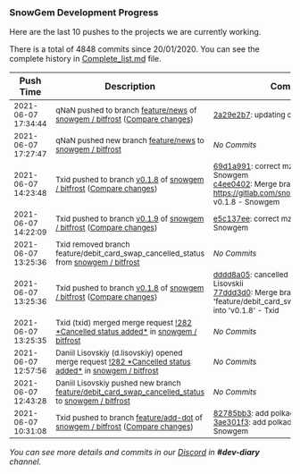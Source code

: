 
### SnowGem Development Progress

Here are the last 10 pushes to the projects we are currently working.

There is a total of 4848 commits since 20/01/2020. You can see the complete history in
 [Complete_list.md](Complete_list.md) file.

| Push Time | Description | Commits |
| --- | --- | --- |
| <sub>2021-06-07 17:34:44</sub> | <sub>qNaN pushed to branch [feature/news](https://gitlab.com/snowgem/bitfrost/commits/feature/news) of [snowgem / bitfrost](https://gitlab.com/snowgem/bitfrost) ([Compare changes](https://gitlab.com/snowgem/bitfrost/compare/3b6bca97ba81c8ba74eea559804927a822ca3bc3...2a29e2b7f8ae857cedd9e9f24b1aa8791e5bad2c))</sub> | <sub>[2a29e2b7](https://gitlab.com/snowgem/bitfrost/-/commit/2a29e2b7f8ae857cedd9e9f24b1aa8791e5bad2c): updating colors - Filip Storkan</sub> |
| <sub>2021-06-07 17:27:47</sub> | <sub>qNaN pushed new branch [feature/news](https://gitlab.com/snowgem/bitfrost/commits/feature/news) to [snowgem / bitfrost](https://gitlab.com/snowgem/bitfrost)</sub> | <sub>_No Commits_</sub> |
| <sub>2021-06-07 14:23:48</sub> | <sub>Txid pushed to branch [v0\.1\.8](https://gitlab.com/snowgem/bitfrost/commits/v0.1.8) of [snowgem / bitfrost](https://gitlab.com/snowgem/bitfrost) ([Compare changes](https://gitlab.com/snowgem/bitfrost/compare/77ddd3d0cd9a84a7a4cdbf5d2fb6d6bc5ec700e1...c4ee0402b1184d69070cae0cab3379f6f6e0dc4f))</sub> | <sub>[69d1a991](https://gitlab.com/snowgem/bitfrost/-/commit/69d1a991b3b3ca3a72e5f094086ed7fc5c4c28be): correct mz api for tent - Snowgem<br>[c4ee0402](https://gitlab.com/snowgem/bitfrost/-/commit/c4ee0402b1184d69070cae0cab3379f6f6e0dc4f): Merge branch 'v0.1.8' of https://gitlab.com/snowgem/bitfrost into v0.1.8 - Snowgem</sub> |
| <sub>2021-06-07 14:22:09</sub> | <sub>Txid pushed to branch [v0\.1\.9](https://gitlab.com/snowgem/bitfrost/commits/v0.1.9) of [snowgem / bitfrost](https://gitlab.com/snowgem/bitfrost) ([Compare changes](https://gitlab.com/snowgem/bitfrost/compare/faa230edc9dc8796354f0eb370cb98c7f45e4347...e5c137eeee979641588b22048f74175cd8b0060b))</sub> | <sub>[e5c137ee](https://gitlab.com/snowgem/bitfrost/-/commit/e5c137eeee979641588b22048f74175cd8b0060b): correct mz api for tent - Snowgem</sub> |
| <sub>2021-06-07 13:25:36</sub> | <sub>Txid removed branch feature/debit_card_swap_cancelled_status from [snowgem / bitfrost](https://gitlab.com/snowgem/bitfrost)</sub> | <sub>_No Commits_</sub> |
| <sub>2021-06-07 13:25:36</sub> | <sub>Txid pushed to branch [v0\.1\.8](https://gitlab.com/snowgem/bitfrost/commits/v0.1.8) of [snowgem / bitfrost](https://gitlab.com/snowgem/bitfrost) ([Compare changes](https://gitlab.com/snowgem/bitfrost/compare/204bc82443eed72298337e4429359b3533b091f5...77ddd3d0cd9a84a7a4cdbf5d2fb6d6bc5ec700e1))</sub> | <sub>[dddd8a05](https://gitlab.com/snowgem/bitfrost/-/commit/dddd8a0501dc35d70d7c8afebd6b8760a722f38b): cancelled status added - Daniil Lisovskii<br>[77ddd3d0](https://gitlab.com/snowgem/bitfrost/-/commit/77ddd3d0cd9a84a7a4cdbf5d2fb6d6bc5ec700e1): Merge branch 'feature/debit_card_swap_cancelled_status' into 'v0.1.8' - Txid</sub> |
| <sub>2021-06-07 13:25:35</sub> | <sub>Txid (txid) merged merge request [\!282 \*Cancelled status added\*](https://gitlab.com/snowgem/bitfrost/-/merge_requests/282) in [snowgem / bitfrost](https://gitlab.com/snowgem/bitfrost)</sub> | <sub>_No Commits_</sub> |
| <sub>2021-06-07 12:57:56</sub> | <sub>Daniil Lisovskiy (d.lisovskiy) opened merge request [\!282 \*Cancelled status added\*](https://gitlab.com/snowgem/bitfrost/-/merge_requests/282) in [snowgem / bitfrost](https://gitlab.com/snowgem/bitfrost)</sub> | <sub>_No Commits_</sub> |
| <sub>2021-06-07 12:43:28</sub> | <sub>Daniil Lisovskiy pushed new branch [feature/debit\_card\_swap\_cancelled\_status](https://gitlab.com/snowgem/bitfrost/commits/feature/debit_card_swap_cancelled_status) to [snowgem / bitfrost](https://gitlab.com/snowgem/bitfrost)</sub> | <sub>_No Commits_</sub> |
| <sub>2021-06-07 10:31:08</sub> | <sub>Txid pushed to branch [feature/add\-dot](https://gitlab.com/snowgem/bitfrost/commits/feature/add-dot) of [snowgem / bitfrost](https://gitlab.com/snowgem/bitfrost) ([Compare changes](https://gitlab.com/snowgem/bitfrost/compare/8ef7d5c2eb5723b9a6de642dda32b47e95e43d04...3ae301f3517a4d0833dda8ba7c6c200728884915))</sub> | <sub>[82785bb3](https://gitlab.com/snowgem/bitfrost/-/commit/82785bb379fec0dcef0b780f896216c342c8cf1e): add polkadot apis - Snowgem<br>[3ae301f3](https://gitlab.com/snowgem/bitfrost/-/commit/3ae301f3517a4d0833dda8ba7c6c200728884915): add polkadot create address - Snowgem</sub> |

_You can see more details and commits in our [Discord](https://discord.gg/zumGnbg) in **#dev-diary** channel._
